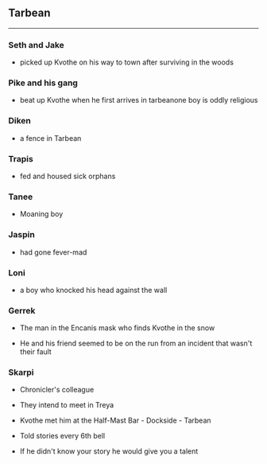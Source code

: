 ## Tarbean

---

### Seth and Jake

* picked up Kvothe on his way to town after surviving in the woods

### Pike and his gang

* beat up Kvothe when he first arrives in tarbeanone boy is oddly religious

### Diken

* a fence in Tarbean

### Trapis

* fed and housed sick orphans

### **Tanee**

* Moaning boy

### Jaspin

* had gone fever-mad

### Loni

* a boy who knocked his head against the wall

### Gerrek

* The man in the Encanis mask who finds Kvothe in the snow

* He and his friend seemed to be on the run from an incident that wasn't their fault


### Skarpi

* Chronicler's colleague

* They intend to meet in Treya

* Kvothe met him at the Half-Mast Bar - Dockside - Tarbean

* Told stories every 6th bell
* If he didn't know your story he would give you a talent

